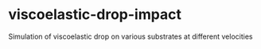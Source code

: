 # viscoelastic-drop-impact
Simulation of viscoelastic drop on various substrates at different velocities
